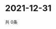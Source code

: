 # 2021-12-31
  共 0条

  <!-- BEGIN -->
  <!-- 最后更新时间Fri Dec 31 2021 21:02:52 GMT+0000 (Coordinated Universal Time) -->
  
  <!-- END -->
  
  
